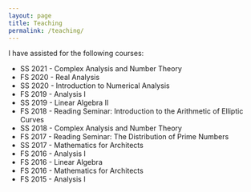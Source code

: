 ```yaml
---
layout: page
title: Teaching
permalink: /teaching/
---
```


I have assisted for the following courses:

* SS 2021 - Complex Analysis and Number Theory
* FS 2020 - Real Analysis
* SS 2020 - Introduction to Numerical Analysis
* FS 2019 - Analysis I
* SS 2019 - Linear Algebra II
* FS 2018 - Reading Seminar: Introduction to the Arithmetic of Elliptic Curves
* SS 2018 - Complex Analysis and Number Theory
* FS 2017 - Reading Seminar: The Distribution of Prime Numbers
* SS 2017 - Mathematics for Architects
* FS 2016 - Analysis I
* FS 2016 - Linear Algebra
* FS 2016 - Mathematics for Architects
* FS 2015 - Analysis I